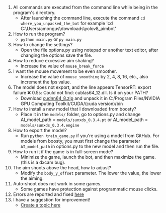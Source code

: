 1. All commands are executed from the command line while being in the program's directory.
   - After launching the command line, execute the command `cd where_you_unpacked_the_bot` for example 'cd C:\Users\amongus\downloads\yolov8_aimbot'
2. How to run the program?
   - `python main.py` or `py main.py`
3. How to change the settings?
   - Open the file options.py using notepad or another text editor, after changing the options save the file.
4. How to reduce excessive aim shaking?
   - Increase the value of `mouse_break_force`
5. I want the mouse movement to be even smoother.
   - Increase the value of `mouse_smoothing` by 2, 4, 8, 16, etc., also increment the fps value.
6. The model does not export, and the line appears TensorRT: export failure ❌ 0.5s: Could not find: cublas64_12.dll. Is it on your PATH?
   - Download [cudnn64_8.zip](https://disk.yandex.ru/d/cm1Wi7OdkLtcLQ) and unpack it in C:/Program Files/NVIDIA GPU Computing Toolkit/CUDA/(cuda version)/bin
7. How to install a new model that I downloaded from boosty?
   - Place it in the `models/` folder, go to options.py and change AI_model_path = `models/sunxds_0.3.4.pt` or AI_model_path = `models/sunxds_0.3.4.engine`
8. How to export the model?
   - Run `python train_game.py` if you're using a model from GitHub. For models from boosty, you must first change the parameter `AI_model_path` in options.py to the new model and then run the file.
9. How to run it if the game is in full-screen mode?
   - Minimize the game, launch the bot, and then maximize the game. (this is a dxcam bug).
10. The aim shoots above the head, how to adjust?
    - Modify the `body_y_offset` parameter. The lower the value, the lower the aiming.
11. Auto-shoot does not work in some games.
    - Some games have protection against programmatic mouse clicks.
12. Errors are reported and fixed [here](https://github.com/SunOner/yolov8_aimbot/issues?q=is%3Aissue)
13. I have a suggestion for improvement!
    - [Create a topic here](https://github.com/SunOner/yolov8_aimbot/discussions)

